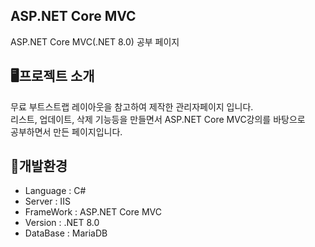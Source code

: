 ## ASP.NET Core MVC 
ASP.NET Core MVC(.NET 8.0) 공부 페이지

<h2>🖥프로젝트 소개</h2>
무료 부트스트랩 레이아웃을 참고하여 제작한 관리자페이지 입니다.<br>
리스트, 업데이트, 삭제 기능등을 만들면서 ASP.NET Core MVC강의를 바탕으로 <br>
공부하면서 만든 페이지입니다.

<h2>💾개발환경</h2>
<ul>
  <li>Language : C# </li>
  <li>Server : IIS </li>
  <li>FrameWork : ASP.NET Core MVC </li>
  <li>Version : .NET 8.0 </li>
  <li>DataBase : MariaDB</li>
</ul>
